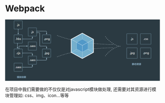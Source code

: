 # Webpack

![图片](./images/webpack_1-3_1.png)

在项目中我们需要做的不仅仅是对javascript模块做处理, 还需要对其资源进行模块管理如: css、img、icon...等等